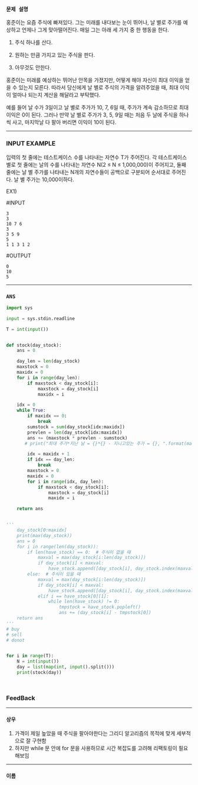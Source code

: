 ### `문제 설명`

홍준이는 요즘 주식에 빠져있다. 그는 미래를 내다보는 눈이 뛰어나, 날 별로 주가를 예상하고 언제나 그게 맞아떨어진다. 매일 그는 아래 세 가지 중 한 행동을 한다.

1. 주식 하나를 산다.

2. 원하는 만큼 가지고 있는 주식을 판다.

3. 아무것도 안한다.

홍준이는 미래를 예상하는 뛰어난 안목을 가졌지만, 어떻게 해야 자신이 최대 이익을 얻을 수 있는지 모른다. 따라서 당신에게 날 별로 주식의 가격을 알려주었을 때, 최대 이익이 얼마나 되는지 계산을 해달라고 부탁했다.

예를 들어 날 수가 3일이고 날 별로 주가가 10, 7, 6일 때, 주가가 계속 감소하므로 최대 이익은 0이 된다. 그러나 만약 날 별로 주가가 3, 5, 9일 때는 처음 두 날에 주식을 하나씩 사고, 마지막날 다 팔아 버리면 이익이 10이 된다.

---

### INPUT EXAMPLE

입력의 첫 줄에는 테스트케이스 수를 나타내는 자연수 T가 주어진다. 각 테스트케이스 별로 첫 줄에는 날의 수를 나타내는 자연수 N(2 ≤ N ≤ 1,000,000)이 주어지고, 둘째 줄에는 날 별 주가를 나타내는 N개의 자연수들이 공백으로 구분되어 순서대로 주어진다. 날 별 주가는 10,000이하다.

EX1)

#INPUT
```
3
3
10 7 6
3
3 5 9
5
1 1 3 1 2
```
#OUTPUT
```
0
10
5
```
----

### `ANS`

```python
import sys

input = sys.stdin.readline

T = int(input())


def stock(day_stock):
    ans = 0

    day_len = len(day_stock)
    maxstock = 0
    maxidx = 0
    for i in range(day_len):
        if maxstock < day_stock[i]:
            maxstock = day_stock[i]
            maxidx = i

    idx = 0
    while True:
        if maxidx == 0:
            break
        sumstock = sum(day_stock[idx:maxidx])
        prevlen = len(day_stock[idx:maxidx])
        ans += (maxstock * prevlen - sumstock)
       # print("최대 주가*지난 날 = {}*{} - 지니고있는 주가 = {}, ".format(maxstock, prevlen, sumstock))

        idx = maxidx + 1
        if idx == day_len:
            break
        maxstock = 0
        maxidx = 0
        for i in range(idx, day_len):
            if maxstock < day_stock[i]:
                maxstock = day_stock[i]
                maxidx = i

    return ans


'''
    day_stock[0:maxidx]
    print(max(day_stock))
    ans = 0
    for i in range(len(day_stock)):
        if len(have_stock) == 0:  # 주식이 없을 때
            maxval = max(day_stock[i:len(day_stock)])
            if day_stock[i] < maxval:
                have_stock.append([day_stock[i], day_stock.index(maxval)])
        else:  # 주식이 있을 때
            maxval = max(day_stock[i:len(day_stock)])
            if day_stock[i] < maxval:
                have_stock.append([day_stock[i], day_stock.index(maxval)])
            elif i == have_stock[0][1]:
                while len(have_stock) != 0:
                    tmpstock = have_stock.popleft()
                    ans += (day_stock[i] - tmpstock[0])
    return ans
'''
# buy
# sell
# donot


for i in range(T):
    N = int(input())
    day = list(map(int, input().split()))
    print(stock(day))




```


### FeedBack
---
#### 상우
1. 가격이 제일 높았을 때 주식을 팔아야한다는 그리디 알고리즘의 목적에 맞게 세부적으로 잘 구현함
2. 하지만 while 문 안에 for 문을 사용하므로 시간 복잡도를 고려해 리팩토링이 필요해보임

---
#### 이름
